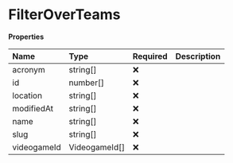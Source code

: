# FilterOverTeams

**Properties**

| Name        | Type          | Required | Description |
| :---------- | :------------ | :------- | :---------- |
| acronym     | string[]      | ❌       |             |
| id          | number[]      | ❌       |             |
| location    | string[]      | ❌       |             |
| modifiedAt  | string[]      | ❌       |             |
| name        | string[]      | ❌       |             |
| slug        | string[]      | ❌       |             |
| videogameId | VideogameId[] | ❌       |             |

<!-- This file was generated by liblab | https://liblab.com/ -->
